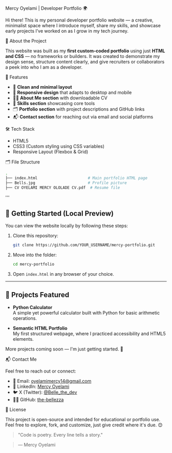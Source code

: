 Mercy Oyelami | Developer Portfolio 🌍

Hi there! This is my personal developer portfolio website — a creative, minimalist space where I introduce myself, share my skills, and showcase early projects I’ve worked on as I grow in my tech journey.


🧠 About the Project

This website was built as my **first custom-coded portfolio** using just **HTML and CSS** — no frameworks or builders. It was created to demonstrate my design sense, structure content clearly, and give recruiters or collaborators a peek into who I am as a developer.

🎨 Features

- 🎯 **Clean and minimal layout**
- 📱 **Responsive design** that adapts to desktop and mobile
- 👩‍💻 **About Me section** with downloadable CV
- 🧰 **Skills section** showcasing core tools
- 🗂️ **Portfolio section** with project descriptions and GitHub links
- 📬 **Contact section** for reaching out via email and social platforms

🛠️ Tech Stack

- HTML5  
- CSS3 (Custom styling using CSS variables)  
- Responsive Layout (Flexbox & Grid)

🗂️ File Structure

```bash
.
├── index.html                      # Main portfolio HTML page
├── Bells.jpg                       # Profile picture
├── CV OYELAMI MERCY OLOLADE CV.pdf  # Resume file
```
'''

## 🚀 Getting Started (Local Preview)

You can view the website locally by following these steps:

1. Clone this repository:
   ```bash
   git clone https://github.com/YOUR_USERNAME/mercy-portfolio.git
   ```

2. Move into the folder:
   ```bash
   cd mercy-portfolio
   ```

3. Open `index.html` in any browser of your choice.

---

## 💼 Projects Featured

- **Python Calculator**  
  A simple yet powerful calculator built with Python for basic arithmetic operations.

- **Semantic HTML Portfolio**  
  My first structured webpage, where I practiced accessibility and HTML5 elements.

More projects coming soon — I'm just getting started. 🚀

📬 Contact Me

Feel free to reach out or connect:

- 📧 Email: [oyelamimercy14@gmail.com](mailto:oyelamimercy14@gmail.com)  
- 💼 LinkedIn: [Mercy Oyelami](https://www.linkedin.com/in/mercy-oyelami-0811b2227/)  
- 🐦 X (Twitter): [@Belle_the_dev](https://x.com/Belle_the_dev?s=09)  
- 🧑‍💻 GitHub: [the-bellezza](https://github.com/the-bellezza)

📌 License

This project is open-source and intended for educational or portfolio use.  
Feel free to explore, fork, and customize, just give credit where it's due. 😊


> "Code is poetry. Every line tells a story."  

> — Mercy Oyelami
